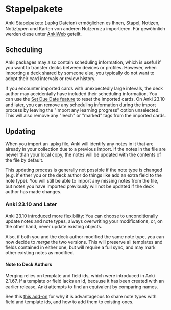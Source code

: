 # Stapelpakete

<!-- toc -->

Anki Stapelpakete (.apkg Dateien) ermöglichen es Ihnen, Stapel, Notizen,
Notiztypen und Karten von anderen Nutzern zu importieren. Für gewöhnlich werden
diese unter [AnkiWeb](https://ankiweb.net/shared/decks) geteilt.

## Scheduling

Anki packages may also contain scheduling information, which is useful if you want to
transfer decks between devices or profiles. However, when importing
a deck shared by someone else, you typically do not want to adopt their card intervals
or review history.

If you encounter imported cards with unexpectedly large intevals, the deck author may
accidentally have included their scheduling information. You can use the
[Set Due Date feature](../browsing.md#cards) to reset the imported cards. On Anki
23.10 and later, you can remove any scheduling information during the import process
by leaving the "Import any learning progress" option unselected. This will also remove
any "leech" or "marked" tags from the imported cards.

## Updating

When you import an .apkg file, Anki will identify any notes in it that are
already in your collection due to a previous import. If the notes in the file
are newer than your local copy, the notes will be updated with the contents of
the file by default.

This updating process is generally not possible if the note type is changed (e.g. if either
you or the deck author do things like add an extra field to the note type).
You will still be able to import any missing notes from the file, but
notes you have imported previously will not be updated if the deck author
has made changes.

### Anki 23.10 and Later

Anki 23.10 introduced more flexibility: You can choose to unconditionally
update notes and note types, always overwriting your modifications,
or, on the other hand, never update existing objects.

Also, if both you and the deck author modified the same note type, you can now decide to
_merge_ the two versions. This will preserve all templates and fields contained in
either one, but will require a full sync, and may mark other existing notes as modified.

#### Note to Deck Authors

Merging relies on template and field ids, which were introduced in Anki 2.1.67.
If a template or field lacks an id, because it has been created with an earlier
release, Anki attempts to find an equivalent by comparing names.

See this [this add-on](https://ankiweb.net/shared/info/2063785767) for why it is
advantageous to share note types with field and template ids, and how to add them to
existing ones.
